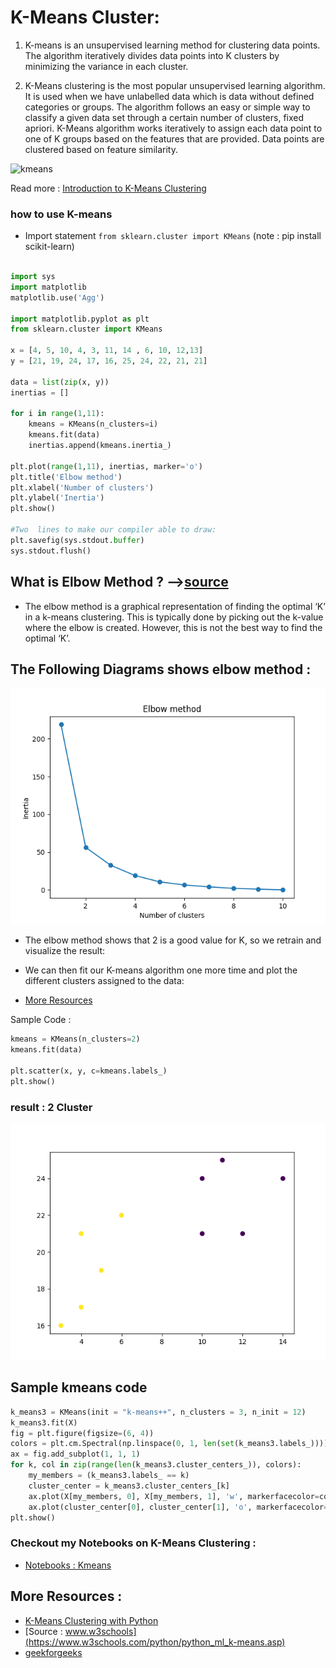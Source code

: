 
# K-Means Cluster:

1. K-means is an unsupervised learning method for clustering data points. The algorithm iteratively divides data points into K clusters by minimizing the variance in each cluster.

2. K-Means clustering is the most popular unsupervised learning algorithm. It is used when we have unlabelled data which is data without defined categories or groups. The algorithm follows an easy or simple way to classify a given data set through a certain number of clusters, fixed apriori. K-Means algorithm works iteratively to assign each data point to one of K groups based on the features that are provided. Data points are clustered based on feature similarity.

![kmeans](https://miro.medium.com/max/2160/1*tWaaZX75oumVwBMcKN-eHA.png)

Read more : [Introduction to K-Means Clustering ](https://www.kaggle.com/code/prashant111/k-means-clustering-with-python)

### how to use K-means
- Import statement `from sklearn.cluster import KMeans` (note : pip install scikit-learn)



```py

import sys
import matplotlib
matplotlib.use('Agg')

import matplotlib.pyplot as plt
from sklearn.cluster import KMeans

x = [4, 5, 10, 4, 3, 11, 14 , 6, 10, 12,13]
y = [21, 19, 24, 17, 16, 25, 24, 22, 21, 21]

data = list(zip(x, y))
inertias = []

for i in range(1,11):
    kmeans = KMeans(n_clusters=i)
    kmeans.fit(data)
    inertias.append(kmeans.inertia_)

plt.plot(range(1,11), inertias, marker='o')
plt.title('Elbow method')
plt.xlabel('Number of clusters')
plt.ylabel('Inertia')
plt.show()

#Two  lines to make our compiler able to draw:
plt.savefig(sys.stdout.buffer)
sys.stdout.flush()


```

## What is Elbow Method ? -->[source](https://builtin.com/data-science/elbow-method#:~:text=The%20elbow%20method%20is%20a%20graphical%20method%20for%20finding%20the,on%20the%20x%2Daxis)

- The elbow method is a graphical representation of finding the optimal ‘K’ in a k-means clustering. This is typically done by picking out the k-value where the elbow is created. However, this is not the best way to find the optimal ‘K’.   

## The Following Diagrams shows elbow method :
![elbow method](images/elbow.png)
- The elbow method shows that 2 is a good value for K, so we retrain and visualize the result:
- We can then fit our K-means algorithm one more time and plot the different clusters assigned to the data:

- [More Resources](https://www.geeksforgeeks.org/elbow-method-for-optimal-value-of-k-in-kmeans/)

Sample Code :
```py
kmeans = KMeans(n_clusters=2)
kmeans.fit(data)

plt.scatter(x, y, c=kmeans.labels_)
plt.show()
```
### result :  2 Cluster
![Result](images/result.png)

## Sample kmeans code

```py
k_means3 = KMeans(init = "k-means++", n_clusters = 3, n_init = 12)
k_means3.fit(X)
fig = plt.figure(figsize=(6, 4))
colors = plt.cm.Spectral(np.linspace(0, 1, len(set(k_means3.labels_))))
ax = fig.add_subplot(1, 1, 1)
for k, col in zip(range(len(k_means3.cluster_centers_)), colors):
    my_members = (k_means3.labels_ == k)
    cluster_center = k_means3.cluster_centers_[k]
    ax.plot(X[my_members, 0], X[my_members, 1], 'w', markerfacecolor=col, marker='.')
    ax.plot(cluster_center[0], cluster_center[1], 'o', markerfacecolor=col,  markeredgecolor='k', markersize=6)
plt.show()
```
### Checkout my Notebooks  on K-Means Clustering :

- [Notebooks : Kmeans](/DataScience_and_ML_Notebooks/kmeans)


## More Resources :
- [K-Means Clustering with Python](https://www.kaggle.com/code/prashant111/k-means-clustering-with-python)
- [Source : www.w3schools](https://www.w3schools.com/python/python_ml_k-means.asp)
- [geekforgeeks](https://www.geeksforgeeks.org/elbow-method-for-optimal-value-of-k-in-kmeans/)